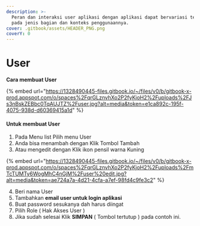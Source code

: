 ```yaml
---
description: >-
  Peran dan interaksi user aplikasi dengan aplikasi dapat bervariasi tergantung
  pada jenis bagian dan konteks penggunaannya.
cover: .gitbook/assets/HEADER_PNG.png
coverY: 0
---
```


# User

**Cara membuat User**

{% embed url="https://1328490445-files.gitbook.io/~/files/v0/b/gitbook-x-prod.appspot.com/o/spaces%2FqrGLznvhXo2P2fyKjoH2%2Fuploads%2FJs3nBskZEBbc0TqAUJTZ%2Fuser.jpg?alt=media&token=e1ca892c-195f-4075-938d-d60369415a1d" %}

#### Untuk membuat User

1. Pada Menu list Pilih menu User
2. Anda bisa menambah dengan Klik Tombol Tambah
3. Atau mengedit dengan Klik ikon pensil warna Kuning

{% embed url="https://1328490445-files.gitbook.io/~/files/v0/b/gitbook-x-prod.appspot.com/o/spaces%2FqrGLznvhXo2P2fyKjoH2%2Fuploads%2FmTcTUMTy6WogMhC4nGjM%2Fuser%20edit.jpg?alt=media&token=ae724a7a-4d21-4cfa-a7ef-98fd4c9fe3c2" %}

4. Beri nama  User
5. Tambahkan **email user untuk login aplikasi**
6. Buat password sesukanya dah harus diingat
7. Pilih Role ( Hak Akses User )
8. Jika sudah selesai Klik **SIMPAN** ( Tombol tertutup ) pada contoh ini.
